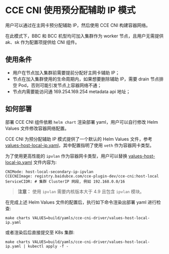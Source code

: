 # CCE CNI 使用预分配辅助 IP 模式

用户可以通过在主网卡预分配辅助 IP，然后使用 CCE CNI 构建容器网络。

在此模式下，BBC 和 BCC 机型均可加入集群作为 worker 节点，且用户无需提供 ak、sk 作为配置项提供给 CNI 组件。

## 使用条件
- 用户在节点加入集群前需要提前分配好主网卡辅助 IP；
- 节点在加入集群使用的生命周期内，如果想要删除辅助 IP，需要 drain 节点排空 Pod，否则可能引发节点上容器网络不通；
- 节点内需要能访问通 169.254.169.254 metadata api 地址；

## 如何部署

部署 CCE CNI 组件依赖 `helm chart` 渲染部署 yaml，用户可以自行修改 Helm Values 文件修改容器网络配置。

CCE CNI 为预分配辅助 IP 模式提供了一个默认的 Helm Values 文件，参考 [values-host-local-ip.yaml](../build/yamls/cce-cni-driver/values-host-local-ip.yaml)，其中配置指明了使用 `veth` 作为容器网卡类型。

为了使用更高性能的 `ipvlan` 作为容器网卡类型，用户可以替换 [values-host-local-ip.yaml](../build/yamls/cce-cni-driver/values-host-local-ip.yaml) 文件内容为:

```
CNIMode: host-local-secondary-ip-ipvlan
CCECNIImage: registry.baidubce.com/cce-plugin-dev/cce-cni:host-local
ServiceCIDR: # 集群 ClusterIP 网段, 例如 192.168.0.0/16
```

> **注意：** 使用 `ipvlan` 需要内核版本大于 4.9 且包含 `ipvlan` 模块。


在完成上述 Helm Values 文件的配置后，执行如下命令渲染出部署 yaml 进行检查:
```
make charts VALUES=build/yamls/cce-cni-driver/values-host-local-ip.yaml
```
或者渲染后后直接提交至 K8s 集群:
```
make charts VALUES=build/yamls/cce-cni-driver/values-host-local-ip.yaml | kubectl apply -f -
```